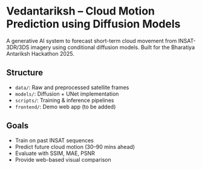 # Vedantariksh – Cloud Motion Prediction using Diffusion Models

A generative AI system to forecast short-term cloud movement from INSAT-3DR/3DS imagery using conditional diffusion models. Built for the Bharatiya Antariksh Hackathon 2025.

## Structure
- `data/`: Raw and preprocessed satellite frames
- `models/`: Diffusion + UNet implementation
- `scripts/`: Training & inference pipelines
- `frontend/`: Demo web app (to be added)

## Goals
- Train on past INSAT sequences
- Predict future cloud motion (30–90 mins ahead)
- Evaluate with SSIM, MAE, PSNR
- Provide web-based visual comparison

